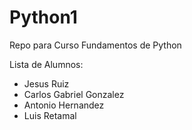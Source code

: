 # Python1
Repo para Curso Fundamentos de Python

Lista de Alumnos:
- Jesus Ruiz 
- Carlos Gabriel Gonzalez
- Antonio Hernandez
- Luis Retamal 
